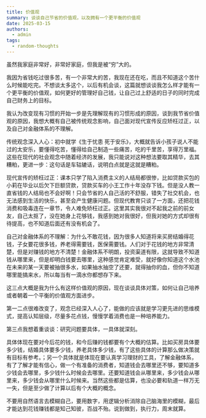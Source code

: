```yaml
---
title: 价值观
summary: 谈谈自己节省的价值观，以及拥有一个更平衡的价值观
date: 2025-03-15
authors:
  - admin
tags:
  - random-thoughts
---
```


虽然我家庭非常好，非常好家庭，但我是被“穷”大的。

我因为省钱吃过很多苦，有一个非常大的苦，我现在还在吃，而且不知道这个苦什么时候能吃完。不想谈太多这个，以后有机会谈，这篇就想谈谈我怎么样才能有一个更平衡的价值观，如何更好的管理好自己钱，让自己过上舒适的日子的同时完成自己财务上的目标。

我认为改变现有习惯的开始一步是先理解现有的习惯形成的原因，谈到我节省价值观的原因，我想大概有自己被传统观念影响，自己面对现代宣传反应矫枉过正，以及自己对金融体系的不理解。

传统观念深入人心：初中就学《生于忧患 死于安乐》，大概就告诉小孩子说人不能过的太安乐，要懂得吃苦，懂得给自己制造一些痛苦，吃的千里苦，享得万里福。这些在现代的社会观念中随着经济的发展，我只能说对这种想法要取其精华，去其糟粕，更进一步：这句话是车轱辘话，说明白点就是这就是糟粕。

现代宣传的矫枉过正：课本只学了陷入消费主义的人结局都很惨，比如贷款买包的小莉在毕业以后欠下巨额贷款，贷款买车的小王工作十年没存下钱。但是没人教一直省钱的人结局也不会好啊！只会节省的人自己活的不舒服，错失了社交机会，也无法感到生活的快乐，甚至会产生健康问题。但现代教育只谈了一方面，还把花钱消费和吸毒连在一章节，令人难免矫枉过正。这里其实我很对不起我之前的前女友，自己太抠了，没在她身上花够钱，我感到她对我很好，但我对她的方式却很有待提高，也不知道后面还有没有机会了。

自己对金融体系的不理解：为什么不敢花钱，因为很多人知道将来买房结婚得花钱，子女要花很多钱，养老得需要钱，医保需要钱。人们对于花钱的地方非常清楚，但是对赚钱的地方不清楚！金融体系不明朗，投资渠道有限，这就导致不知道钱从哪里来，但是却明白钱要去哪里，这种感觉肯定难受，就好像你知道这个水池在未来的某一天要被抽很多水，如果抽水抽空了还要，就得抽你的血，但你不知道哪里能搞来水，所以每当有一滴水你都想存下来。

这三点大概是我为什么有这样价值观的原因，现在谈谈具体对策，如何让自己培养或者朝着一个平衡的价值观方面进步。

第一二点很难改变了，观念已经深入人心了，能做的应该就是学习更先进的思维模式，提高认知层级，尽量多花点钱，慢慢学着消费也是一种培养能力。

第三点我想着重谈谈：研究问题要具体，一具体就深刻。

具体体现在要对今后花的钱，和今后赚的钱都要有个大概的估算。比如买房具体要多少钱，结婚具体要多少钱，养老具体多少钱，有了这些具体的计算那么做决策就有目标有参考。；另一个具体就是体现在要认真学习理财的工具，了解金融体系，有了了解才能有信心，做一个有准备的消费者，知道钱会去哪里还不够，要知道多少钱会去哪里，多少钱什么时候会去哪里。还要知道钱会从哪里来，多少钱会从哪里来，多少钱会从哪里什么时候来。当然这些都是估算，也没必要和轨道一样万无一失，但是至少做了计算以后有个大概的概念。

不要用自然语言去模糊自己，要用数字，用逻辑分析消除自己脑海里的模糊，最后才能达到花钱赚钱都是知己知彼，百战不殆。说到做到，执行力，周末就算。
